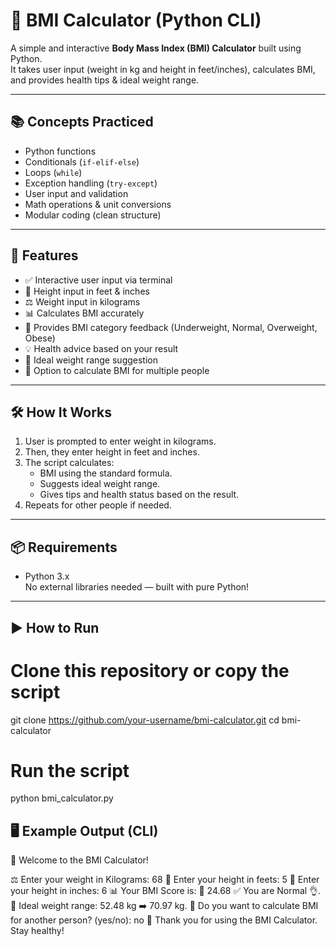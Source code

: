 # 🧮 BMI Calculator (Python CLI)

A simple and interactive **Body Mass Index (BMI) Calculator** built using Python.  
It takes user input (weight in kg and height in feet/inches), calculates BMI, and provides health tips & ideal weight range.

---

## 📚 Concepts Practiced

- Python functions
- Conditionals (`if-elif-else`)
- Loops (`while`)
- Exception handling (`try-except`)
- User input and validation
- Math operations & unit conversions
- Modular coding (clean structure)


---

## 🚀 Features

- ✅ Interactive user input via terminal
- 📏 Height input in feet & inches
- ⚖️ Weight input in kilograms
- 📊 Calculates BMI accurately
- 🧠 Provides BMI category feedback (Underweight, Normal, Overweight, Obese)
- 💡 Health advice based on your result
- 📐 Ideal weight range suggestion
- 🔁 Option to calculate BMI for multiple people

---

## 🛠️ How It Works

1. User is prompted to enter weight in kilograms.
2. Then, they enter height in feet and inches.
3. The script calculates:
   - BMI using the standard formula.
   - Suggests ideal weight range.
   - Gives tips and health status based on the result.
4. Repeats for other people if needed.

---

## 📦 Requirements

- Python 3.x  
No external libraries needed — built with pure Python!

---

## ▶️ How to Run

# Clone this repository or copy the script
git clone https://github.com/your-username/bmi-calculator.git
cd bmi-calculator

# Run the script
python bmi_calculator.py

## 🖥️ Example Output (CLI)

👋 Welcome to the BMI Calculator!

 ⚖️ Enter your weight in Kilograms: 68
 📏 Enter your height in feets: 5
 📐 Enter your height in inches: 6
📊 Your BMI Score is: 🧮 24.68
 ✅ You are Normal 👌.
📏 Ideal weight range: 52.48 kg ➡️ 70.97 kg.
🔁 Do you want to calculate BMI for another person? (yes/no): no
👋 Thank you for using the BMI Calculator. Stay healthy!
